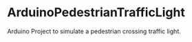 ArduinoPedestrianTrafficLight
=============================

Arduino Project to simulate a pedestrian crossing traffic light.
